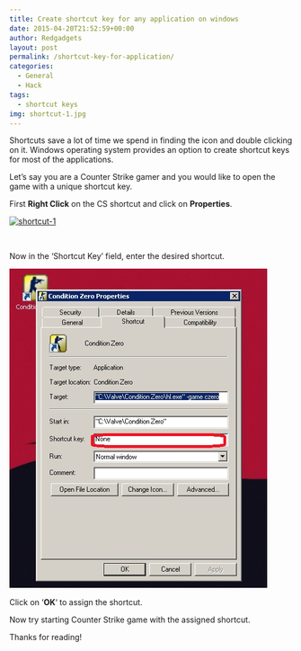 ```yaml
---
title: Create shortcut key for any application on windows
date: 2015-04-20T21:52:59+00:00
author: Redgadgets
layout: post
permalink: /shortcut-key-for-application/
categories:
  - General
  - Hack
tags:
  - shortcut keys
img: shortcut-1.jpg
---
```

Shortcuts save a lot of time we spend in finding the icon and double clicking on it. Windows operating system provides an option to create shortcut keys for most of the applications.

Let&#8217;s say you are a Counter Strike gamer and you would like to open the game with a unique shortcut key.

First **Right Click** on the CS shortcut and click on **Properties**.

[<img class="alignnone size-full wp-image-618" src="/wp-content/uploads/2015/04/shortcut-1.jpg?fit=381%2C489" alt="shortcut-1" srcset="/wp-content/uploads/2015/04/shortcut-1.jpg?resize=234%2C300 234w, /wp-content/uploads/2015/04/shortcut-1.jpg?w=381 381w" sizes="(max-width: 381px) 100vw, 381px" data-recalc-dims="1" />](/wp-content/uploads/2015/04/shortcut-1.jpg)

&nbsp;

Now in the &#8216;Shortcut Key&#8217; field, enter the desired shortcut.

[<img class="alignnone size-full wp-image-619" src="/wp-content/uploads/2015/04/shortcut-2.jpg?fit=459%2C568" alt="shortcut-2" data-recalc-dims="1" />](/wp-content/uploads/2015/04/shortcut-2.jpg)

Click on &#8216;**OK**&#8216; to assign the shortcut.

Now try starting Counter Strike game with the assigned shortcut.

Thanks for reading!